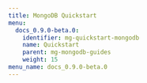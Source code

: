 ```yaml
---
title: MongoDB Quickstart
menu:
  docs_0.9.0-beta.0:
    identifier: mg-quickstart-mongodb
    name: Quickstart
    parent: mg-mongodb-guides
    weight: 15
menu_name: docs_0.9.0-beta.0
---
```

